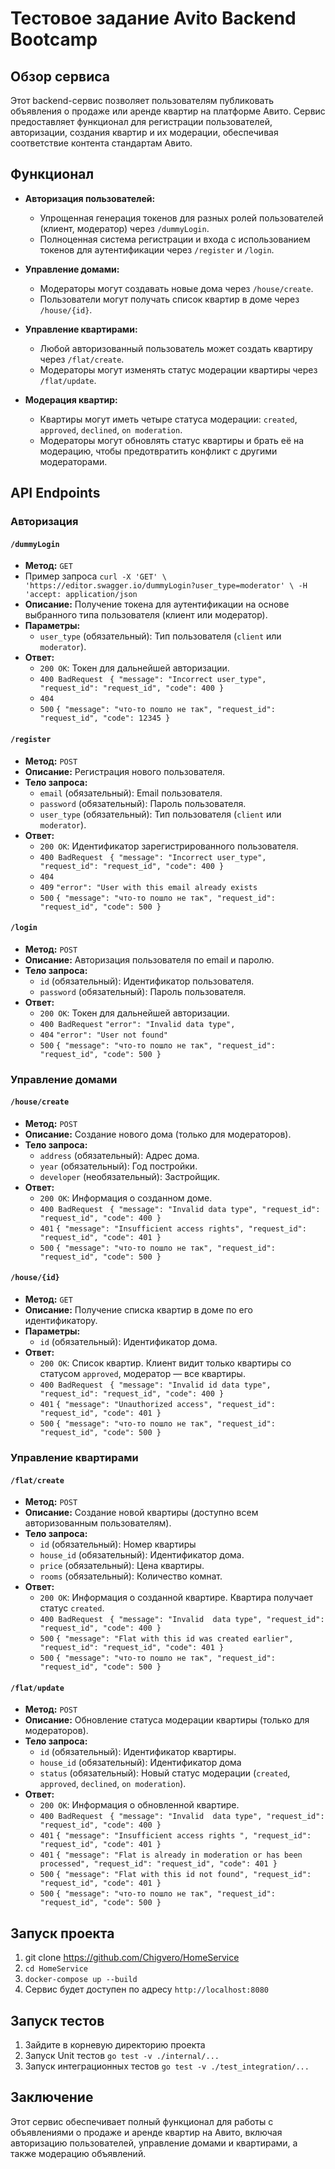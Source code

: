 # Тестовое задание Avito Backend Bootcamp

## Обзор сервиса

Этот backend-сервис позволяет пользователям публиковать объявления о продаже или аренде квартир на платформе Авито. Сервис предоставляет функционал для регистрации пользователей, авторизации, создания квартир и их модерации, обеспечивая соответствие контента стандартам Авито.

## Функционал

- **Авторизация пользователей:**
    - Упрощенная генерация токенов для разных ролей пользователей (клиент, модератор) через `/dummyLogin`.
    - Полноценная система регистрации и входа с использованием токенов для аутентификации через `/register` и `/login`.

- **Управление домами:**
    - Модераторы могут создавать новые дома через `/house/create`.
    - Пользователи могут получать список квартир в доме через `/house/{id}`.

- **Управление квартирами:**
    - Любой авторизованный пользователь может создать квартиру через `/flat/create`.
    - Модераторы могут изменять статус модерации квартиры через `/flat/update`.

- **Модерация квартир:**
    - Квартиры могут иметь четыре статуса модерации: `created`, `approved`, `declined`, `on moderation`.
    - Модераторы могут обновлять статус квартиры и брать её на модерацию, чтобы предотвратить конфликт с другими модераторами.


## API Endpoints

### Авторизация

#### `/dummyLogin`

- **Метод:** `GET`
- Пример запроса ```curl -X 'GET' \
  'https://editor.swagger.io/dummyLogin?user_type=moderator' \
  -H 'accept: application/json```
- **Описание:** Получение токена для аутентификации на основе выбранного типа пользователя (клиент или модератор).
- **Параметры:**
    - `user_type` (обязательный): Тип пользователя (`client` или `moderator`).
- **Ответ:**
    - `200 OK`: Токен для дальнейшей авторизации.
    - `400 BadRequest` ```
      {
      "message": "Incorrect user_type",
      "request_id": "request_id",
      "code": 400
      }```
    - `404`
    - `500` ```{
      "message": "что-то пошло не так",
      "request_id": "request_id",
      "code": 12345
      }```

#### `/register`

- **Метод:** `POST`
- **Описание:** Регистрация нового пользователя.
- **Тело запроса:**
    - `email` (обязательный): Email пользователя.
    - `password` (обязательный): Пароль пользователя.
    - `user_type` (обязательный): Тип пользователя (`client` или `moderator`).
- **Ответ:**
    - `200 OK`: Идентификатор зарегистрированного пользователя.
    - `400 BadRequest` ```
      {
      "message": "Incorrect user_type",
      "request_id": "request_id",
      "code": 400
      }```
    - `404`
    - `409` ```"error": "User with this email already exists```
    - `500` ```{
      "message": "что-то пошло не так",
      "request_id": "request_id",
      "code": 500
      }```

#### `/login`

- **Метод:** `POST`
- **Описание:** Авторизация пользователя по email и паролю.
- **Тело запроса:**
    - `id` (обязательный): Идентификатор пользователя.
    - `password` (обязательный): Пароль пользователя.
- **Ответ:**
    - `200 OK`: Токен для дальнейшей авторизации.
    - `400 BadRequest` ```"error": "Invalid data type",```
    - `404` ```"error": "User not found"```
    - `500` ```{
    "message": "что-то пошло не так",
    "request_id": "request_id",
    "code": 500
    }```

### Управление домами

#### `/house/create`

- **Метод:** `POST`
- **Описание:** Создание нового дома (только для модераторов).
- **Тело запроса:**
    - `address` (обязательный): Адрес дома.
    - `year` (обязательный): Год постройки.
    - `developer` (необязательный): Застройщик.
- **Ответ:**
    - `200 OK`: Информация о созданном доме.
    - `400 BadRequest` ```
        {
        "message": "Invalid data type",
        "request_id": "request_id",
        "code": 400
        }```
    - `401` ```{
      "message": "Insufficient access rights",
      "request_id": "request_id",
      "code": 401
      }```
    - `500` ```{
      "message": "что-то пошло не так",
      "request_id": "request_id",
      "code": 500
      }```

#### `/house/{id}`

- **Метод:** `GET`
- **Описание:** Получение списка квартир в доме по его идентификатору.
- **Параметры:**
    - `id` (обязательный): Идентификатор дома.
- **Ответ:**
    - `200 OK`: Список квартир. Клиент видит только квартиры со статусом `approved`, модератор — все квартиры.
    - `400 BadRequest` ```
      {
      "message": "Invalid id data type",
      "request_id": "request_id",
      "code": 400
      }```
    - `401` ```{
        "message": "Unauthorized access",
        "request_id": "request_id",
        "code": 401
        }```
    - `500` ```{
      "message": "что-то пошло не так",
      "request_id": "request_id",
      "code": 500
      }```
### Управление квартирами

#### `/flat/create`

- **Метод:** `POST`
- **Описание:** Создание новой квартиры (доступно всем авторизованным пользователям).
- **Тело запроса:**
    - `id` (обязательный): Номер квартиры
    - `house_id` (обязательный): Идентификатор дома.
    - `price` (обязательный): Цена квартиры.
    - `rooms` (обязательный): Количество комнат.
- **Ответ:**
    - `200 OK`: Информация о созданной квартире. Квартира получает статус `created`.
    - `400 BadRequest` ```
      {
      "message": "Invalid  data type",
      "request_id": "request_id",
      "code": 400
      }```
    - `500` ```{
        "message": "Flat with this id was created earlier",
        "request_id": "request_id",
        "code": 401
        }```
    - `500` ```{
      "message": "что-то пошло не так",
      "request_id": "request_id",
      "code": 500
      }```

#### `/flat/update`

- **Метод:** `POST`
- **Описание:** Обновление статуса модерации квартиры (только для модераторов).
- **Тело запроса:**
    - `id` (обязательный): Идентификатор квартиры.
    - `house_id` (обязательный): Идентификатор дома
    - `status` (обязательный): Новый статус модерации (`created`, `approved`, `declined`, `on moderation`).
- **Ответ:**
    - `200 OK`: Информация о обновленной квартире.
    - `400 BadRequest` ```
      {
      "message": "Invalid  data type",
      "request_id": "request_id",
      "code": 400
      }```
    - `401` ```{
        "message": "Insufficient access rights ",
        "request_id": "request_id",
        "code": 401
        }```
    - `401` ```{
      "message": "Flat is already in moderation or has been processed",
      "request_id": "request_id",
      "code": 401
      }```
    - `500` ```{
      "message": "Flat with this id not found",
      "request_id": "request_id",
      "code": 401
      }```
    - `500` ```{
      "message": "что-то пошло не так",
      "request_id": "request_id",
      "code": 500
      }```

## Запуск проекта
1. git clone https://github.com/Chigvero/HomeService
2. `cd HomeService`
3. `docker-compose up --build`
4. Сервис будет доступен по адресу `http://localhost:8080`

## Запуск тестов
1. Зайдите в корневую директорию проекта
2. Запуск Unit тестов `go test -v ./internal/...`
3. Запуск интеграционных тестов `go test -v ./test_integration/...`

## Заключение

Этот сервис обеспечивает полный функционал для работы с объявлениями о продаже и аренде квартир на Авито, включая авторизацию пользователей, управление домами и квартирами, а также модерацию объявлений.

